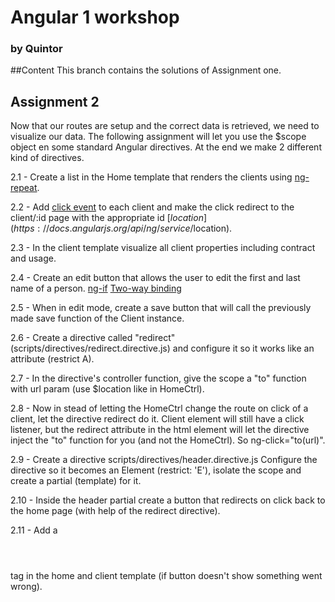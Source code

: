 # Angular 1 workshop
### by Quintor

##Content
This branch contains the solutions of Assignment one.

## Assignment 2
Now that our routes are setup and the correct data is retrieved, we need to visualize our data.
The following assignment will let you use the $scope object en some standard Angular 
directives. At the end we make 2 different kind of directives.

2.1 - Create a list in the Home template that renders the clients using [ng-repeat](https://docs.angularjs.org/api/ng/directive/ngRepeat).

2.2 - Add [click event](https://docs.angularjs.org/api/ng/directive/ngClick) to each client and make the click redirect to the client/:id page with the appropriate id [$location](https://docs.angularjs.org/api/ng/service/$location).

2.3 - In the client template visualize all client properties including contract and usage.

2.4 - Create an edit button that allows the user to edit the first and last name of a person. [ng-if](https://docs.angularjs.org/api/ng/directive/ngIf) [Two-way binding](https://docs.angularjs.org/api/ng/directive/ngModel) 

2.5 - When in edit mode, create a save button that will call the previously made save function of the Client instance.

2.6 - Create a directive called "redirect" (scripts/directives/redirect.directive.js) and configure it so it works like an attribute (restrict A).

2.7 - In the directive's controller function, give the scope a "to" function with url param (use $location like in HomeCtrl).

2.8 - Now in stead of letting the HomeCtrl change the route on click of a client, let the directive redirect do it.
 Client element will still have a click listener, but the redirect attribute in the html element will let the directive inject the "to" function for you (and not the HomeCtrl). So ng-click="to(url)".

2.9 - Create a directive scripts/directives/header.directive.js Configure the directive so it becomes an Element (restrict: 'E'), isolate the scope and create a partial (template) for it.

2.10 - Inside the header partial create a button that redirects on click back to the home page (with help of the redirect directive).

2.11 - Add a <header></header> tag in the home and client template (if button doesn't show something went wrong).
